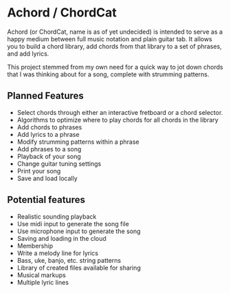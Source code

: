 # Achord / ChordCat
Achord (or ChordCat, name is as of yet undecided) is intended to serve as a happy medium between full music notation and plain guitar tab. It allows you to build a chord library, add chords from that library to a set of phrases, and add lyrics.

This project stemmed from my own need for a quick way to jot down chords that I was thinking about for a song, complete with strumming patterns.

## Planned Features
- Select chords through either an interactive fretboard or a chord selector.
- Algorithms to optimize where to play chords for all chords in the library
- Add chords to phrases
- Add lyrics to a phrase
- Modify strumming patterns within a phrase
- Add phrases to a song
- Playback of your song
- Change guitar tuning settings
- Print your song
- Save and load locally

## Potential features
- Realistic sounding playback
- Use midi input to generate the song file
- Use microphone input to generate the song
- Saving and loading in the cloud
- Membership
- Write a melody line for lyrics
- Bass, uke, banjo, etc. string patterns
- Library of created files available for sharing
- Musical markups
- Multiple lyric lines